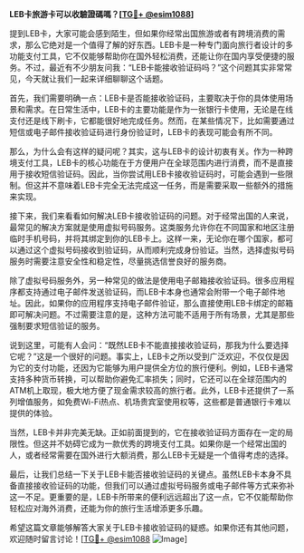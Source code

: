 **LEB卡旅游卡可以收驗證碼嗎？[[TG💪+ @esim1088](https://t.me/s/esim1088)]**

提到LEB卡，大家可能会感到陌生，但如果你经常出国旅游或者有跨境消费的需求，那么它绝对是一个值得了解的好东西。LEB卡是一种专门面向旅行者设计的多功能支付工具，它不仅能够帮助你在国外轻松消费，还能让你在国内享受便捷的服务。不过，最近有不少朋友问我：“LEB卡能接收验证码吗？”这个问题其实非常常见，今天就让我们一起来详细聊聊这个话题。

首先，我们需要明确一点：LEB卡是否能接收验证码，主要取决于你的具体使用场景和需求。在日常生活中，LEB卡的主要功能是作为一张银行卡使用，无论是在线支付还是线下刷卡，它都能很好地完成任务。然而，在某些情况下，比如需要通过短信或电子邮件接收验证码进行身份验证时，LEB卡的表现可能会有所不同。

那么，为什么会有这样的疑问呢？其实，这与LEB卡的设计初衷有关。作为一种跨境支付工具，LEB卡的核心功能在于方便用户在全球范围内进行消费，而不是直接用于接收短信验证码。因此，当你尝试用LEB卡接收验证码时，可能会遇到一些限制。但这并不意味着LEB卡完全无法完成这一任务，而是需要采取一些额外的措施来实现。

接下来，我们来看看如何解决LEB卡接收验证码的问题。对于经常出国的人来说，最常见的解决方案就是使用虚拟号码服务。这类服务允许你在不同国家和地区注册临时手机号码，并将其绑定到你的LEB卡上。这样一来，无论你在哪个国家，都可以通过这个虚拟号码接收到验证码，从而顺利完成身份验证。当然，选择虚拟号码服务时需要注意安全性和稳定性，尽量挑选信誉良好的服务商。

除了虚拟号码服务外，另一种常见的做法是使用电子邮箱接收验证码。很多应用程序都支持通过电子邮件发送验证码，而LEB卡本身也通常会附带一个电子邮件地址。因此，如果你的应用程序支持电子邮件验证，那么直接使用LEB卡绑定的邮箱即可解决问题。不过需要注意的是，这种方法可能不适用于所有场景，尤其是那些强制要求短信验证的服务。

说到这里，可能有人会问：“既然LEB卡不能直接接收验证码，那我为什么要选择它呢？”这是一个很好的问题。事实上，LEB卡之所以受到广泛欢迎，不仅仅是因为它的支付功能，还因为它能够为用户提供全方位的旅行便利。例如，LEB卡通常支持多种货币转换，可以帮助你避免汇率损失；同时，它还可以在全球范围内的ATM机上取现，极大地方便了现金需求较高的旅行者。此外，LEB卡还提供了一系列增值服务，如免费Wi-Fi热点、机场贵宾室使用权等，这些都是普通银行卡难以提供的体验。

当然，LEB卡并非完美无缺。正如前面提到的，它在接收验证码方面存在一定的局限性。但这并不妨碍它成为一款优秀的跨境支付工具。如果你是一个经常出国的人，或者经常需要在国外进行大额消费，那么LEB卡无疑是一个值得考虑的选择。

最后，让我们总结一下关于LEB卡能否接收验证码的关键点。虽然LEB卡本身不具备直接接收验证码的功能，但我们可以通过虚拟号码服务或电子邮件等方式来弥补这一不足。更重要的是，LEB卡所带来的便利远远超出了这一点，它不仅能帮助你轻松应对海外消费，还能为你的旅行生活增添更多乐趣。

希望这篇文章能够解答大家关于LEB卡接收验证码的疑惑。如果你还有其他问题，欢迎随时留言讨论！[[TG💪+ @esim1088](https://t.me/s/esim1088) ![Image](https://i.postimg.cc/4NQfJmqS/Snipaste-2025-05-13-00-14-12.png)]